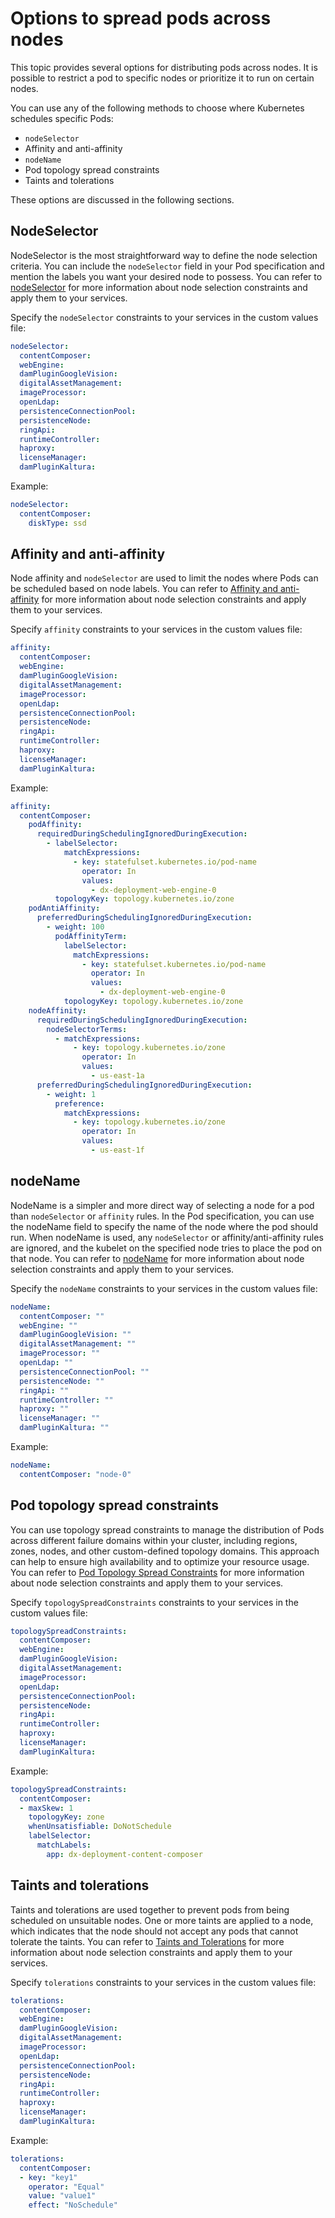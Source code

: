 # Options to spread pods across nodes

This topic provides several options for distributing pods across nodes. It is possible to restrict a pod to specific nodes or prioritize it to run on certain nodes.

You can use any of the following methods to choose where Kubernetes schedules specific Pods:

- `nodeSelector`
- Affinity and anti-affinity
- `nodeName`
- Pod topology spread constraints
- Taints and tolerations

These options are discussed in the following sections. 

## NodeSelector

NodeSelector is the most straightforward way to define the node selection criteria. You can include the `nodeSelector` field in your Pod specification and mention the labels you want your desired node to possess. You can refer to [nodeSelector](https://kubernetes.io/docs/concepts/scheduling-eviction/assign-pod-node/#nodeselector) for more information about node selection constraints and apply them to your services.

Specify the `nodeSelector` constraints to your services in the custom values file:

```yaml
nodeSelector:
  contentComposer:
  webEngine:
  damPluginGoogleVision:
  digitalAssetManagement:
  imageProcessor:
  openLdap:
  persistenceConnectionPool:
  persistenceNode:
  ringApi:
  runtimeController:
  haproxy:
  licenseManager:
  damPluginKaltura:
```

Example:

```yaml
nodeSelector:
  contentComposer:
    diskType: ssd
```

## Affinity and anti-affinity

Node affinity and `nodeSelector` are used to limit the nodes where Pods can be scheduled based on node labels. You can refer to [Affinity and anti-affinity](https://kubernetes.io/docs/concepts/scheduling-eviction/assign-pod-node/#affinity-and-anti-affinity) for more information about node selection constraints and apply them to your services.

Specify `affinity` constraints to your services in the custom values file:

```yaml
affinity:
  contentComposer:
  webEngine:
  damPluginGoogleVision:
  digitalAssetManagement:
  imageProcessor:
  openLdap:
  persistenceConnectionPool:
  persistenceNode:
  ringApi:
  runtimeController:
  haproxy:
  licenseManager:
  damPluginKaltura:

```

Example:

```yaml
affinity:
  contentComposer:
    podAffinity:
      requiredDuringSchedulingIgnoredDuringExecution:
        - labelSelector:
            matchExpressions:
              - key: statefulset.kubernetes.io/pod-name
                operator: In
                values:
                  - dx-deployment-web-engine-0
          topologyKey: topology.kubernetes.io/zone
    podAntiAffinity:
      preferredDuringSchedulingIgnoredDuringExecution:
        - weight: 100
          podAffinityTerm:
            labelSelector:
              matchExpressions:
                - key: statefulset.kubernetes.io/pod-name
                  operator: In
                  values:
                    - dx-deployment-web-engine-0
            topologyKey: topology.kubernetes.io/zone
    nodeAffinity:
      requiredDuringSchedulingIgnoredDuringExecution:
        nodeSelectorTerms:
          - matchExpressions:
              - key: topology.kubernetes.io/zone
                operator: In
                values:
                  - us-east-1a
      preferredDuringSchedulingIgnoredDuringExecution:
        - weight: 1
          preference:
            matchExpressions:
              - key: topology.kubernetes.io/zone
                operator: In
                values:
                  - us-east-1f
```

## nodeName

NodeName is a simpler and more direct way of selecting a node for a pod than `nodeSelector` or `affinity` rules. In the Pod specification, you can use the nodeName field to specify the name of the node where the pod should run. When nodeName is used, any `nodeSelector` or affinity/anti-affinity rules are ignored, and the kubelet on the specified node tries to place the pod on that node. You can refer to [nodeName](https://kubernetes.io/docs/concepts/scheduling-eviction/assign-pod-node/#nodename) for more information about node selection constraints and apply them to your services.

Specify the `nodeName` constraints to your services in the custom values file:

```yaml
nodeName:
  contentComposer: ""
  webEngine: ""
  damPluginGoogleVision: ""
  digitalAssetManagement: ""
  imageProcessor: ""
  openLdap: ""
  persistenceConnectionPool: ""
  persistenceNode: ""
  ringApi: ""
  runtimeController: ""
  haproxy: ""
  licenseManager: ""
  damPluginKaltura: ""
```

Example:

```yaml
nodeName:
  contentComposer: "node-0"
```

## Pod topology spread constraints

You can use topology spread constraints to manage the distribution of Pods across different failure domains within your cluster, including regions, zones, nodes, and other custom-defined topology domains. This approach can help to ensure high availability and to optimize your resource usage. You can refer to [Pod Topology Spread Constraints](https://kubernetes.io/docs/concepts/scheduling-eviction/topology-spread-constraints/) for more information about node selection constraints and apply them to your services.

Specify `topologySpreadConstraints` constraints to your services in the custom values file:

```yaml
topologySpreadConstraints:
  contentComposer:
  webEngine:
  damPluginGoogleVision:
  digitalAssetManagement:
  imageProcessor:
  openLdap:
  persistenceConnectionPool:
  persistenceNode:
  ringApi:
  runtimeController:
  haproxy:
  licenseManager:
  damPluginKaltura:
```

Example:

```yaml
topologySpreadConstraints:
  contentComposer:
  - maxSkew: 1
    topologyKey: zone
    whenUnsatisfiable: DoNotSchedule
    labelSelector:
      matchLabels:
        app: dx-deployment-content-composer
```

## Taints and tolerations

Taints and tolerations are used together to prevent pods from being scheduled on unsuitable nodes. One or more taints are applied to a node, which indicates that the node should not accept any pods that cannot tolerate the taints. You can refer to [Taints and Tolerations](https://kubernetes.io/docs/concepts/scheduling-eviction/taint-and-toleration/) for more information about node selection constraints and apply them to your services.

Specify `tolerations` constraints to your services in the custom values file:

```yaml
tolerations:
  contentComposer:
  webEngine:
  damPluginGoogleVision:
  digitalAssetManagement:
  imageProcessor:
  openLdap:
  persistenceConnectionPool:
  persistenceNode:
  ringApi:
  runtimeController:
  haproxy:
  licenseManager:
  damPluginKaltura:
```

Example:

```yaml
tolerations:
  contentComposer:
  - key: "key1"
    operator: "Equal"
    value: "value1"
    effect: "NoSchedule"
```
